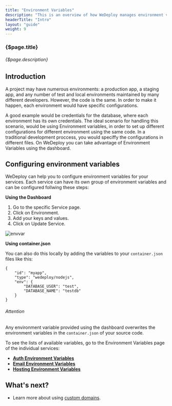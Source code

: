 ```yaml
---
title: "Environment Variables"
description: "This is an overview of how WeDeploy manages environment variables for your projects."
headerTitle: "Intro"
layout: "guide"
weight: 9
---
```


### {$page.title}

###### {$page.description}

<article id="1">

## Introduction

A project may have numerous environments: a production app, a staging app, and any number of test and local environments maintained by many different developers. However, the code is the same. In order to make it happen, each environment would have specific configurations.

A good example would be credentials for the database, where each environment has its own credentials. The ideal scenario for handling this scenario, would be using Environment variables, in order to set up different configurations for different environment using the same code. In a traditional development proccess, you would speciffy the 
configurations in different files. On WeDeploy you can take advantage of Environment Variables using the dashboard.

</article>

<article id="2">

## Configuring environment variables

WeDeploy can help you to configure environment variables for your services. Each service can have its own group of environment variables and can be configured follwing these steps:

**Using the Dashboard**

1) Go to the specific Service page.
2) Click on Environment.
3) Add your keys and values.
4) Click on Update Service.

![envvar](https://cloud.githubusercontent.com/assets/301291/19909475/27d9d6f0-a045-11e6-9483-54d76a164384.png)

**Using container.json**

You can also do this locally by adding the variables to your `container.json` files like this:

```application/json
{
	"id": "myapp",
	"type": "wedeploy/nodejs",
	"env": {
		"DATABASE_USER": "test",
		"DATABASE_NAME": "testdb"
	}
}
```

<aside>

###### <span class="icon-16-alert"></span> Attention

Any environment variable provided using the dashboard overwrites the environment variables in the `container.json` of your source code.

</aside>

To see the lists of available variables, go to the Environment Variables page of the individual services:

 * [**Auth Environment Variables**](/docs/auth/environment-variables.html)
 * [**Email Environment Variables**](/docs/email/environment-variables.html)
 * [**Hosting Environment Variables**](/docs/hosting/environment-variables.html) 

</article>

## What's next?

* Learn more about using [custom domains](/docs/intro/custom-domains.html).
